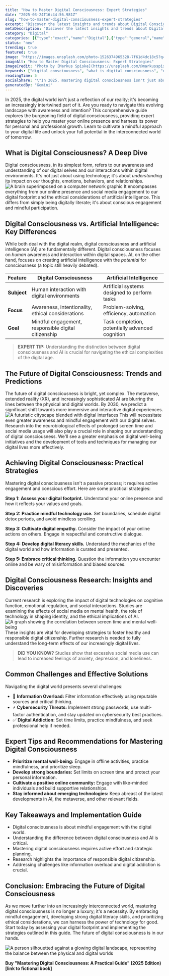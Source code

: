 ```yaml
---
title: "How to Master Digital Consciousness: Expert Strategies"
date: "2025-03-24T16:44:56.981Z"
slug: "how-to-master-digital-consciousness-expert-strategies"
excerpt: "Discover the latest insights and trends about Digital Consciousness. This comprehensive guide covers everything you need to know about Digital Consciousness in 2025."
metaDescription: "Discover the latest insights and trends about Digital Consciousness. This comprehensive guide covers everything you need to know about Digital Consciousnes..."
category: "Digital"
categories: [{"type":"exact","name":"Digital"},{"type":"general","name":"Philosophy"},{"type":"medium","name":"Cognitive Science"},{"type":"specific","name":"Artificial Intelligence"},{"type":"niche","name":"Neural Networks"}]
status: "new"
trending: true
featured: true
image: "https://images.unsplash.com/photo-1526374965328-7f61d4dc18c5?q=85&w=1200&fit=max&fm=webp&auto=compress"
imageAlt: "How to Master Digital Consciousness: Expert Strategies"
imageCredit: "Photo by [Markus Spiske](https://unsplash.com/@markusspiske) on Unsplash"
keywords: ["digital consciousness", "what is digital consciousness", "digital consciousness explained", "digital consciousness vs artificial intelligence", "future of digital consciousness", "digital consciousness research", "buy digital consciousness book", "digital consciousness simulation", "is digital consciousness possible", "achieving digital consciousness"]
readingTime: 5
socialShare: "\"In 2025, mastering digital consciousness isn't just about using technology; it's about understanding its profound impact on our minds, emotions, and relationships.\""
generatedBy: "Gemini"
---
```




In 2025, the digital world isn't just a reflection of our reality; it's becoming an increasingly intertwined part of it.  Are you ready to navigate this evolving landscape with awareness and intention?  This comprehensive guide explores the burgeoning field of digital consciousness, providing expert strategies to help you master your online presence and harness its power for personal and professional growth.  Learn to cultivate a mindful approach to your digital life and unlock your full potential in the interconnected world of tomorrow.

## What is Digital Consciousness? A Deep Dive

Digital consciousness, in its simplest form, refers to our awareness and understanding of our digital selves and our interactions within digital environments.  It's not just about using technology; it's about *understanding* its impact on our thoughts, emotions, behaviors, and relationships. ![A brain superimposed on a computer network graphic](https://images.unsplash.com/photo-1493612276216-ee3925520721?q=85&w=1200&fit=max&fm=webp&auto=compress)  It encompasses everything from our online presence and social media engagement to our digital footprint and the ethical considerations of artificial intelligence. This differs from simply being digitally literate; it's about conscious engagement and mindful participation.

## Digital Consciousness vs. Artificial Intelligence: Key Differences

While both deal with the digital realm, digital consciousness and artificial intelligence (AI) are fundamentally different.  Digital consciousness focuses on *human* awareness and interaction within digital spaces. AI, on the other hand, focuses on creating artificial intelligence with the *potential* for consciousness (a topic still heavily debated).

| Feature          | Digital Consciousness                               | Artificial Intelligence                             |
|-----------------|----------------------------------------------------|---------------------------------------------------|
| **Subject**      | Human interaction with digital environments         | Artificial systems designed to perform tasks       |
| **Focus**         | Awareness, intentionality, ethical considerations | Problem-solving, efficiency, automation           |
| **Goal**          | Mindful engagement, responsible digital citizenship | Task completion, potentially advanced cognition   |

> **EXPERT TIP:**  Understanding the distinction between digital consciousness and AI is crucial for navigating the ethical complexities of the digital age.

## The Future of Digital Consciousness: Trends and Predictions

The future of digital consciousness is bright, yet complex.  The metaverse, extended reality (XR), and increasingly sophisticated AI are blurring the lines between the physical and digital worlds.  By 2030, we predict a significant shift towards more immersive and interactive digital experiences. ![A futuristic cityscape blended with digital interfaces](https://images.unsplash.com/photo-1526374965328-7f61d4dc18c5?q=85&w=1200&fit=max&fm=webp&auto=compress) This will necessitate even greater awareness and mindful engagement with our digital selves.  Research into the neurobiological effects of prolonged screen time and social media usage will also play a crucial role in shaping our understanding of digital consciousness.  We'll see a greater emphasis on digital well-being initiatives and the development of tools and techniques for managing our digital lives more effectively.

## Achieving Digital Consciousness: Practical Strategies

Mastering digital consciousness isn't a passive process; it requires active engagement and conscious effort. Here are some practical strategies:

**Step 1:**  **Assess your digital footprint.**  Understand your online presence and how it reflects your values and goals.

**Step 2:** **Practice mindful technology use.**  Set boundaries, schedule digital detox periods, and avoid mindless scrolling.

**Step 3:** **Cultivate digital empathy.**  Consider the impact of your online actions on others.  Engage in respectful and constructive dialogue.

**Step 4:** **Develop digital literacy skills.**  Understand the mechanics of the digital world and how information is curated and presented.

**Step 5:** **Embrace critical thinking.**  Question the information you encounter online and be wary of misinformation and biased sources.

## Digital Consciousness Research: Insights and Discoveries

Current research is exploring the impact of digital technologies on cognitive function, emotional regulation, and social interactions. Studies are examining the effects of social media on mental health, the role of technology in shaping identity, and the ethical implications of AI.  ![A graph showing the correlation between screen time and mental well-being](https://images.unsplash.com/photo-1512295767273-ac109ac3acfa?q=85&w=1200&fit=max&fm=webp&auto=compress)  These insights are vital for developing strategies to foster healthy and responsible digital citizenship.  Further research is needed to fully understand the long-term effects of our increasingly digital lives.

> **DID YOU KNOW?**  Studies show that excessive social media use can lead to increased feelings of anxiety, depression, and loneliness.

## Common Challenges and Effective Solutions

Navigating the digital world presents several challenges:

* 🔑 **Information Overload:**  Filter information effectively using reputable sources and critical thinking.
* ⚡ **Cybersecurity Threats:**  Implement strong passwords, use multi-factor authentication, and stay updated on cybersecurity best practices.
* ✅ **Digital Addiction:**  Set time limits, practice mindfulness, and seek professional help if needed.

## Expert Tips and Recommendations for Mastering Digital Consciousness

* **Prioritize mental well-being:**  Engage in offline activities, practice mindfulness, and prioritize sleep.
* **Develop strong boundaries:**  Set limits on screen time and protect your personal information.
* **Cultivate a positive online community:**  Engage with like-minded individuals and build supportive relationships.
* **Stay informed about emerging technologies:**  Keep abreast of the latest developments in AI, the metaverse, and other relevant fields.

## Key Takeaways and Implementation Guide

* Digital consciousness is about mindful engagement with the digital world.
* Understanding the difference between digital consciousness and AI is critical.
* Mastering digital consciousness requires active effort and strategic planning.
* Research highlights the importance of responsible digital citizenship.
* Addressing challenges like information overload and digital addiction is crucial.

## Conclusion: Embracing the Future of Digital Consciousness

As we move further into an increasingly interconnected world, mastering digital consciousness is no longer a luxury; it's a necessity.  By embracing mindful engagement, developing strong digital literacy skills, and prioritizing ethical considerations, we can harness the power of technology for good.  Start today by assessing your digital footprint and implementing the strategies outlined in this guide.  The future of digital consciousness is in our hands.

![A person silhouetted against a glowing digital landscape, representing the balance between the physical and digital worlds](https://images.unsplash.com/photo-1483478550801-ceba5fe50e8e?q=85&w=1200&fit=max&fm=webp&auto=compress)

**Buy "Mastering Digital Consciousness: A Practical Guide" (2025 Edition) [link to fictional book]**


